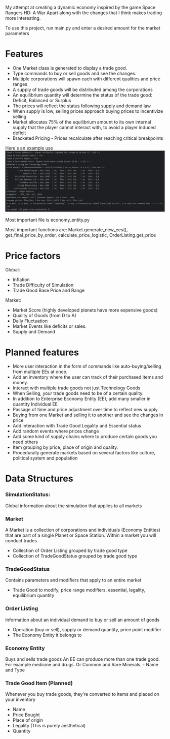 My attempt at creating a dynamic economy inspired by the game Space Rangers HD: A War Apart along with the changes that I think makes trading more interesting.

To use this project, run main.py and enter a desired amount for the market parameters

# Features
- One Market class is generated to display a trade good.
- Type commands to buy or sell goods and see the changes.
- Multiple corporations will spawn each with different qualities and price ranges
- A supply of trade goods will be distributed among the corporations
- An equilibrium quantity will determine the status of the trade good: Deficit, Balanced or Surplus
- The prices will reflect the status following supply and demand law 
- When supply is low, selling prices approach buying prices to incentivize selling
- Market allocates 75% of the equilibrium amount to its own internal supply that the player cannot interact with, to avoid a player induced deficit
- Bracketed Pricing - Prices recalculate after reaching critical breakpoints

Here's an example use
![](images/pic1.png?)


Most important file is economy_entity.py

Most important functions are: Market.generate_new_ees(), get_final_price_by_order, calculate_price_logistic, OrderListing.get_price

# Price factors

Global:
  * Inflation   
  * Trade Difficulty of Simulation
  * Trade Good Base Price and Range

Market:
  * Market Score (highly developed planets have more expensive goods)
  * Quality of Goods (from D to A)
  * Daily Fluctuation
  * Market Events like deficits or sales.
  * Supply and Demand

# Planned features
- More user interaction in the form of commands like auto-buying/selling from multiple EEs at once.
- Add an inventory where the user can track of their purchased items and money.
- Interact with multiple trade goods not just Technology Goods
- When Selling, your trade goods need to be of a certain quality.
- In addition to Enterprise Economy Entity (EE), add many smaller in quantity Individual EE
- Passage of time and price adjustment over time to reflect new supply
- Buying from one Market and selling it to another and see the changes in price
- Add interaction with Trade Good Legality and Essential status
- Add random events where prices change
- Add some kind of supply chains where to produce certain goods you need others
- Item grouping by price, place of origin and quality.
- Procedurally generate markets based on several factors like culture, political system and population

# Data Structures
### SimulationStatus:
Global information about the simulation that applies to all markets

### Market
A Market is a collection of corporations and individuals (Economy Entities) that are part of a single Planet or Space Station.
Within a market you will conduct trades
  - Collection of Order Listing grouped by trade good type
  - Collection of TradeGoodStatus grouped by trade good type

### TradeGoodStatus
Contains parameters and modifiers that apply to an entire market
  - Trade Good to modify, price range modifiers, essential, legality, equilibrium quantity

### Order Listing
Information about an individual demand to buy or sell an amount of goods
  - Operation (buy or sell), supply or demand quantity, price point modifier
  - The Economy Entity it belongs to

### Economy Entity
Buys and sells trade goods
An EE can produce more than one trade good. For example medicine and drugs. Or Common and Rare Minerals.
    - Name and Type

### Trade Good Item (Planned)
Whenever you buy trade goods, they're converted to items and placed on your inventory
  - Name
  - Price Bought
  - Place of origin
  - Legality (This is purely aesthetical)
  - Quantity
